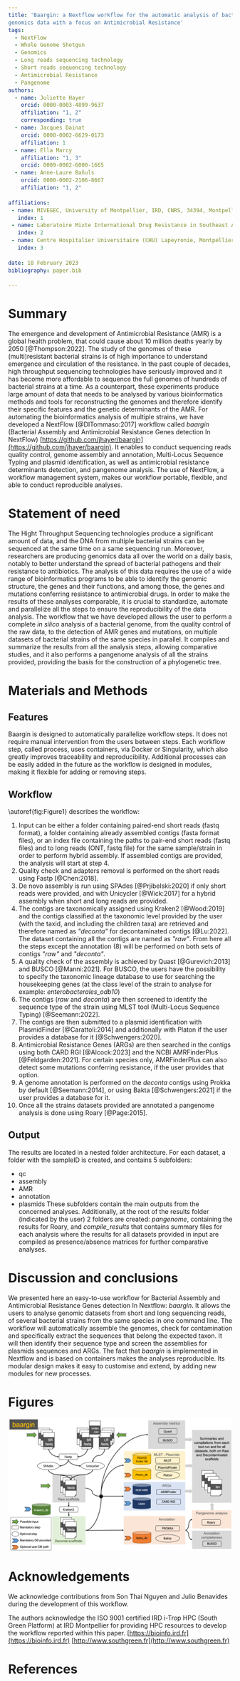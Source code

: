 ```yaml
---
title: 'Baargin: a Nextflow workflow for the automatic analysis of bacterial
genomics data with a focus on Antimicrobial Resistance'
tags:
  - NextFlow
  - Whole Genome Shotgun
  - Genomics
  - Long reads sequencing technology
  - Short reads sequencing technology
  - Antimicrobial Resistance
  - Pangenome
authors:
  - name: Juliette Hayer
    orcid: 0000-0003-4899-9637
    affiliation: "1, 2"
    corresponding: true
  - name: Jacques Dainat
    orcid: 0000-0002-6629-0173
    affiliation: 1
  - name: Ella Marcy
    affiliation: "1, 3"
    orcid: 0009-0002-6000-1665
  - name: Anne-Laure Bañuls
    orcid: 0000-0002-2106-8667
    affiliation: "1, 2"

affiliations:
 - name: MIVEGEC, University of Montpellier, IRD, CNRS, 34394, Montpellier, France
   index: 1
 - name: Laboratoire Mixte International Drug Resistance in Southeast Asia
   index: 2
 - name: Centre Hospitalier Universitaire (CHU) Lapeyronie, Montpellier, France 
   index: 3

date: 18 February 2023
bibliography: paper.bib

---
```


# Summary

The emergence and development of Antimicrobial Resistance (AMR) is a global health
problem, that could cause about 10 million deaths yearly by 2050 [@Thompson:2022].
The study of the genomes of these (multi)resistant bacterial strains is of high
importance to understand emergence and circulation of the resistance. In the past
couple of decades, high throughput sequencing technologies have seriously improved
and it has become more affordable to sequence the full genomes of hundreds of bacterial strains
at a time. As a counterpart, these experiments produce large amount of data that
needs to be analysed by various bioinformatics methods and tools for reconstructing
the genomes and therefore identify their specific features and the genetic
determinants of the AMR. For automating the bioinformatics analysis of multiple
strains, we have developed a NextFlow [@DITommaso:2017] workflow called *baargin*
(Bacterial Assembly and Antimicrobial Resistance Genes detection In NextFlow)
[https://github.com/jhayer/baargin](https://github.com/jhayer/baargin).
It enables to conduct sequencing reads quality control, genome assembly and annotation,
Multi-Locus Sequence Typing and plasmid identification, as well as antimicrobial
resistance determinants detection, and pangenome analysis. The use of NextFlow,
a workflow management system, makes our workflow portable, flexible, and able to
conduct reproducible analyses.


# Statement of need

The Hight Throughput Sequencing technologies produce a significant amount of data,
and the DNA from multiple bacterial strains can be sequenced at the same time on a same
sequencing run. Moreover, researchers are producing genomics data all over the world on a
daily basis, notably to better understand the spread of bacterial pathogens and
their resistance to antibiotics. The analysis of this data requires the use of a
wide range of bioinformatics programs to be able to identify the genomic structure,
the genes and their functions, and among those, the genes and mutations conferring
resistance to antimicrobial drugs. In order to make the results of these analyses
comparable, it is crucial to standardize, automate and parallelize all the steps to ensure the
reproducibility of the data analysis. The workflow that we have developed allows
the user to perform a complete *in silico* analysis of a bacterial genome, from
the quality control of the raw data, to the detection of AMR genes and mutations,
on multiple datasets of bacterial strains of the same species in parallel.
It compiles and summarize the results from all the analysis steps, allowing comparative
studies, and it also performs a pangenome analysis of all the strains provided,
providing the basis for the construction of a phylogenetic tree.


# Materials and Methods

## Features

Baargin is designed to automatically parallelize workflow steps. It does not require
manual intervention from the users between steps. Each workflow step, called process,
uses containers, via Docker or Singularity, which also greatly improves
traceability and reproducibility. Additional processes can be easily added in the future
as the workflow is designed in modules, making it flexible for adding or removing steps.

## Workflow

\autoref{fig:Figure1} describes the workflow:

1. Input can be either a folder containing paired-end short reads (fastq format),
a folder containing already assembled contigs (fasta format files), or an index
file containing the paths to pair-end short reads (fastq files) and to long reads
(ONT, fastq file) for the same sample/strain in order to perform hybrid assembly.
If assembled contigs are provided, the analysis will start at step 4.
2. Quality check and adapters removal is performed on the short reads using
Fastp [@Chen:2018].
3. De novo assembly is run using SPAdes [@Prjibelski:2020] if only short reads were
provided, and with Unicycler [@Wick:2017] for a hybrid assembly when short and
long reads are provided.
4. The contigs are taxonomically assigned using Kraken2 [@Wood:2019] and the contigs classified at
the taxonomic level provided by the user (with the taxid, and including the children taxa)
are retrieved and therefore named as *"deconta"* for decontaminated contigs [@Lu:2022]. The dataset
containing all the contigs are named as *"raw"*. From here all the steps except the
annotation (8) will be performed on both sets of contigs *"raw"* and *"deconta"*.
5. A quality check of the assembly is achieved by Quast [@Gurevich:2013] and BUSCO [@Manni:2021].
For BUSCO, the users have the possibility to specify the taxonomic lineage database
to use for searching the housekeeping genes (at the class level of the strain to
analyse for example: *enterobacterales_odb10*)
6. The contigs (*raw* and *deconta*) are then screened to identify the sequence type of
the strain using MLST tool (Multi-Locus Sequence Typing) [@Seemann:2022].
7. The contigs are then submitted to a plasmid identification with PlasmidFinder [@Carattoli:2014]
and additionally with Platon if the user provides a database for it [@Schwengers:2020].
8. Antimicrobial Resistance Genes (ARGs) are then searched in the contigs using both CARD RGI [@Alcock:2023]
and the NCBI AMRFinderPlus [@Feldgarden:2021]. For certain species only, AMRFinderPlus
can also detect some mutations conferring resistance, if the user provides that option.
9. A genome annotation is performed on the *deconta* contigs using Prokka by default [@Seemann:2014],
or using Bakta [@Schwengers:2021] if the user provides a database for it.
10. Once all the strains datasets provided are annotated a pangenome analysis is done
using Roary [@Page:2015].

## Output

The results are located in a nested folder architecture. For each dataset, a folder
with the sampleID is created, and contains 5 subfolders:
- qc
- assembly
- AMR
- annotation
- plasmids
These subfolders contain the main outputs from the concerned analyses.
Additionally, at the root of the results folder (indicated by the user) 2 folders
are created: *pangenome*, containing the results for Roary, and *compile_results* that
contains summary files for each analysis where the results for all datasets provided in
input are compiled as presence/absence matrices for further comparative analyses.


# Discussion and conclusions

We presented here an easy-to-use workflow for Bacterial Assembly and Antimicrobial
Resistance Genes detection In Nextflow: *baargin*. It allows the users to analyse
genomic datasets from short and long sequencing reads, of several bacterial strains from
the same species in one command line. The workflow will automatically assemble the
genomes, check for contamination and specifically extract the sequences that belong
the expected taxon. It will then identify their sequence type and screen the assemblies
for plasmids sequences and ARGs. The fact that *baargin* is implemented in Nextflow and
is based on containers makes the analyses reproducible. Its modular design makes it
easy to customise and extend, by adding new modules for new processes.


# Figures

![Flowchart of baargin workflow.\label{fig:Figure1}](baargin_flowchart.jpg)


# Acknowledgements

We acknowledge contributions from Son Thai Nguyen and Julio Benavides during the development of this workflow.

The authors acknowledge the ISO 9001 certified IRD i-Trop HPC (South Green Platform) at IRD Montpellier for providing HPC resources to develop the workflow reported within this paper.
  [https://bioinfo.ird.fr](https://bioinfo.ird.fr)
  [http://www.southgreen.fr](http://www.southgreen.fr)

# References
